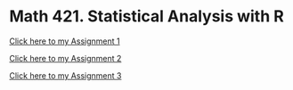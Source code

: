 # Math 421. Statistical Analysis with R

[Click here to my Assignment 1](Assignment-1.html)

[Click here to my Assignment 2](assignment2.html)

[Click here to my Assignment 3](assignment3.html)